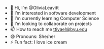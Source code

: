 - 👋 Hi, I’m @OliviaLeavitt
- 👀 I’m interested in software development
- 🌱 I’m currently learning Computer Science
- 💞️ I’m looking to collaborate on projects
- 📫 How to reach me ttivael@byu.edu
- 😄 Pronouns: She/her
- ⚡ Fun fact: I love ice cream

<!---
OliviaLeavitt/OliviaLeavitt is a ✨ special ✨ repository because its `README.md` (this file) appears on your GitHub profile.
You can click the Preview link to take a look at your changes.
--->
